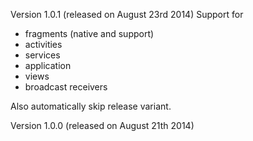 Version 1.0.1 (released on August 23rd 2014)
Support for 
* fragments (native and support)
* activities
* services
* application
* views
* broadcast receivers

Also automatically skip release variant.

Version 1.0.0 (released on August 21th 2014)
